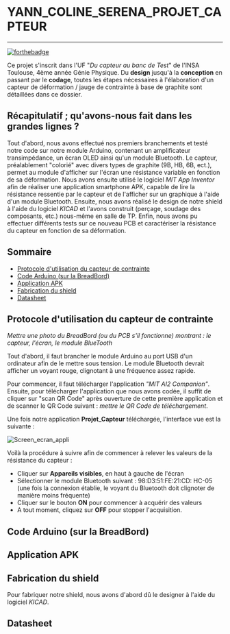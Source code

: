 # YANN_COLINE_SERENA_PROJET_CAPTEUR
---

[![forthebadge](https://forthebadge.com/images/badges/made-with-crayons.svg)](https://forthebadge.com)

Ce projet s'inscrit dans l'UF "*Du capteur au banc de Test*" de l'INSA Toulouse, 4ème année Génie Physique. 
Du **design** jusqu'à la **conception** en passant par le **codage**, toutes les étapes nécessaires à l'élaboration d'un capteur de déformation / jauge de contrainte à base de graphite sont détaillées dans ce dossier.

## Récapitulatif ; qu'avons-nous fait dans les grandes lignes ?

Tout d'abord, nous avons effectué nos premiers branchements et testé notre code sur notre module Arduino, contenant un amplificateur transimpédance, un écran OLED ainsi qu'un module Bluetooth. Le capteur, préalablement "colorié" avec divers types de graphite (9B, HB, 6B, ect.), permet au module d'afficher sur l'écran une résistance variable en fonction de sa déformation.
Nous avons ensuite utilisé le logiciel *MIT App Inventor* afin de réaliser une application smartphone APK, capable de lire la résistance ressentie par le capteur et de l'afficher sur un graphique à l'aide d'un module Bluetooth.
Ensuite, nous avons réalisé le design de notre shield à l'aide du logiciel *KICAD* et l'avons construit (perçage, soudage des composants, etc.) nous-même en salle de TP.
Enfin, nous avons pu effectuer différents tests sur ce nouveau PCB et caractériser la résistance du capteur en fonction de sa déformation.


## Sommaire 

* [Protocole d'utilisation du capteur de contrainte](#PremiereSection)
* [Code Arduino (sur la BreadBord)](#DeuxiemeSection)
* [Application APK](#TroisiemeSection)
* [Fabrication du shield](#QuatriemeSection)
* [Datasheet](#CinquiemeSection)


## Protocole d'utilisation du capteur de contrainte <a id="PremiereSection"></a>

*Mettre une photo du BreadBord (ou du PCB s'il fonctionne) montrant : le capteur, l'écran, le module BlueTooth*

Tout d'abord, il faut brancher le module Arduino au port USB d'un ordinateur afin de le mettre sous tension. Le module Bluetooth devrait afficher un voyant rouge, clignotant à une fréquence assez rapide.

Pour commencer, il faut télécharger l'application *"MIT AI2 Companion"*. 
Ensuite, pour télécharger l'application que nous avons codée, il suffit de cliquer sur "scan QR Code" après ouverture de cette première application et de scanner le QR Code suivant : *mettre le QR Code de téléchargement*.

Une fois notre application **Projet_Capteur** téléchargée, l'interface vue est la suivante : 

![Screen_ecran_appli](https://user-images.githubusercontent.com/78104030/112719428-46c13480-8ef9-11eb-9b36-b447899ebbba.jpg)

Voilà la procédure à suivre afin de commencer à relever les valeurs de la résistance du capteur :

* Cliquer sur **Appareils visibles**, en haut à gauche de l'écran
* Sélectionner le module Bluetooth suivant : 98:D3:51:FE:21:CD: HC-05 (une fois la connexion établie, le voyant du Bluetooth doit clignoter de manière moins fréquente)
* Cliquer sur le bouton **ON** pour commencer à acquérir des valeurs
* A tout moment, cliquez sur **OFF** pour stopper l'acquisition.


## Code Arduino (sur la BreadBord) <a id="DeuxiemeSection"></a>



## Application APK <a id="TroisiemeSection"></a>



## Fabrication du shield <a id="QuatriemeSection"></a>

Pour fabriquer notre shield, nous avons d'abord dû le designer à l'aide du logiciel *KICAD*. 


## Datasheet <a id="CinquiemeSection"></a>
